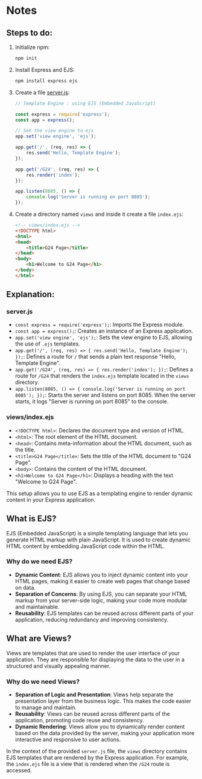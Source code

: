 # Notes

## Steps to do:

1. Initialize npm:
    ```sh
    npm init
    ```

2. Install Express and EJS:
    ```sh
    npm install express ejs
    ```

3. Create a file [server.js](http://_vscodecontentref_/0):
    ```javascript
    // Template Engine : using EJS (Embedded JavaScript)

    const express = require('express');
    const app = express();

    // Set the view engine to ejs
    app.set('view engine', 'ejs');

    app.get('/', (req, res) => {
        res.send('Hello, Template Engine');
    });

    app.get('/G24', (req, res) => {
        res.render('index');
    });

    app.listen(8085, () => {
        console.log('Server is running on port 8085');
    });
    ```

4. Create a directory named `views` and inside it create a file `index.ejs`:
    ```html
    <!-- views/index.ejs -->
    <!DOCTYPE html>
    <html>
    <head>
        <title>G24 Page</title>
    </head>
    <body>
        <h1>Welcome to G24 Page</h1>
    </body>
    </html>
    ```

## Explanation:

### server.js

- `const express = require('express');`: Imports the Express module.
- `const app = express();`: Creates an instance of an Express application.
- `app.set('view engine', 'ejs');`: Sets the view engine to EJS, allowing the use of `.ejs` templates.
- `app.get('/', (req, res) => { res.send('Hello, Template Engine'); });`: Defines a route for `/` that sends a plain text response "Hello, Template Engine".
- `app.get('/G24', (req, res) => { res.render('index'); });`: Defines a route for `/G24` that renders the `index.ejs` template located in the `views` directory.
- `app.listen(8085, () => { console.log('Server is running on port 8085'); });`: Starts the server and listens on port 8085. When the server starts, it logs "Server is running on port 8085" to the console.

### views/index.ejs

- `<!DOCTYPE html>`: Declares the document type and version of HTML.
- `<html>`: The root element of the HTML document.
- `<head>`: Contains meta-information about the HTML document, such as the title.
- `<title>G24 Page</title>`: Sets the title of the HTML document to "G24 Page".
- `<body>`: Contains the content of the HTML document.
- `<h1>Welcome to G24 Page</h1>`: Displays a heading with the text "Welcome to G24 Page".

This setup allows you to use EJS as a templating engine to render dynamic content in your Express application.


## What is EJS?

EJS (Embedded JavaScript) is a simple templating language that lets you generate HTML markup with plain JavaScript. It is used to create dynamic HTML content by embedding JavaScript code within the HTML.

### Why do we need EJS?

- **Dynamic Content**: EJS allows you to inject dynamic content into your HTML pages, making it easier to create web pages that change based on data.
- **Separation of Concerns**: By using EJS, you can separate your HTML markup from your server-side logic, making your code more modular and maintainable.
- **Reusability**: EJS templates can be reused across different parts of your application, reducing redundancy and improving consistency.

## What are Views?

Views are templates that are used to render the user interface of your application. They are responsible for displaying the data to the user in a structured and visually appealing manner.

### Why do we need Views?

- **Separation of Logic and Presentation**: Views help separate the presentation layer from the business logic. This makes the code easier to manage and maintain.
- **Reusability**: Views can be reused across different parts of the application, promoting code reuse and consistency.
- **Dynamic Rendering**: Views allow you to dynamically render content based on the data provided by the server, making your application more interactive and responsive to user actions.

In the context of the provided `server.js` file, the `views` directory contains EJS templates that are rendered by the Express application. For example, the `index.ejs` file is a view that is rendered when the `/G24` route is accessed.
